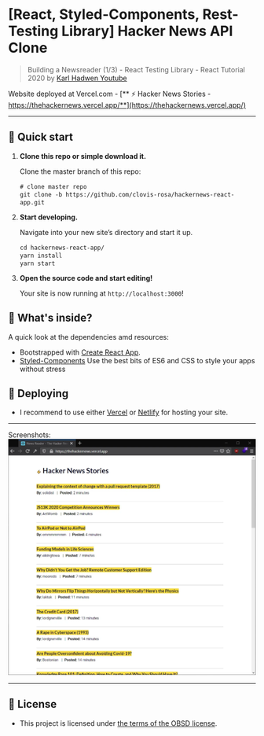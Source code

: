 # [React, Styled-Components, Rest-Testing Library] Hacker News API Clone

> Building a Newsreader (1/3) - React Testing Library - React Tutorial 2020 by [ Karl Hadwen Youtube](https://www.youtube.com/watch?v=7DLRJj1YjvQ)

Website deployed at Vercel.com - [** ⚡ Hacker News Stories - https://thehackernews.vercel.app/**](https://thehackernews.vercel.app/)

---

## 🚀 Quick start

1.  **Clone this repo or simple download it.**

    Clone the master branch of this repo:

    ```shell
    # clone master repo
    git clone -b https://github.com/clovis-rosa/hackernews-react-app.git
    ```

2.  **Start developing.**

    Navigate into your new site’s directory and start it up.

    ```shell
    cd hackernews-react-app/
    yarn install
    yarn start
    ```

3.  **Open the source code and start editing!**

    Your site is now running at `http://localhost:3000`!

## 🧐 What's inside?

A quick look at the dependencies amd resources:

- Bootstrapped with [Create React App](https://github.com/facebook/create-react-app).
- [Styled-Components](https://styled-components.com/) Use the best bits of ES6 and CSS to style your apps without stress

## 💫 Deploying

- I recommend to use either [Vercel](https://vercel.com/) or [Netlify](https://netlify.com) for hosting your site.

---

Screenshots:
![example image](hackernews-react.webp 'Hacker News API Clone')

---

## 📖 License

- This project is licensed under [the terms of the OBSD license](LICENSE).
